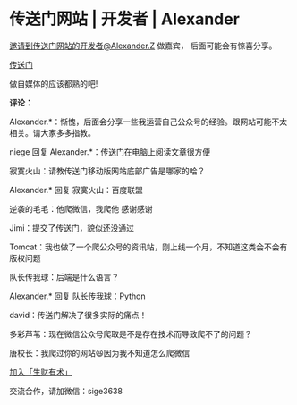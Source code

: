 # 传送门网站 | 开发者 | Alexander

邀请到传送门网站的开发者@Alexander.Z 做嘉宾， 后面可能会有惊喜分享。

[传送门](http://chuansong.me/)

做自媒体的应该都熟的吧!

**评论：**

Alexander.*：惭愧，后面会分享一些我运营自己公众号的经验。跟网站可能不太相关。请大家多多指教。

niege 回复 Alexander.*：传送门在电脑上阅读文章很方便

寂寞火山：请教传送门移动版网站底部广告是哪家的哈？

Alexander.* 回复 寂寞火山：百度联盟

逆袭的毛毛：他爬微信，我爬他 感谢感谢

Jimi：提交了传送门，貌似还没通过

Tomcat：我也做了一个爬公众号的资讯站，刚上线一个月，不知道这类会不会有版权问题

队长传我球：后端是什么语言？

Alexander.* 回复 队长传我球：Python

david：传送门解决了很多实际的痛点！

多彩芦苇：现在微信公众号爬取是不是存在技术而导致爬不了的问题？

唐校长：我爬过你的网站😆因为我不知道怎么爬微信

[加入「生财有术」](https://www.ilangcai.com/jiaru/)

交流合作，请加微信：sige3638